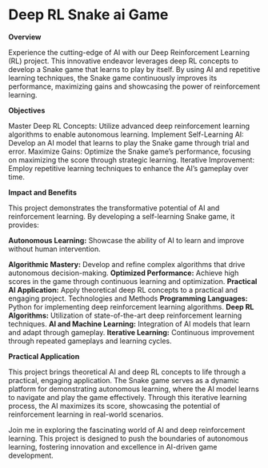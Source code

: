 # Deep RL Snake ai Game

**Overview**

Experience the cutting-edge of AI with our Deep Reinforcement Learning (RL) project. This innovative endeavor leverages deep RL concepts to develop a Snake game that learns to play by itself. By using AI and repetitive learning techniques, the Snake game continuously improves its performance, maximizing gains and showcasing the power of reinforcement learning.

**Objectives**

Master Deep RL Concepts: Utilize advanced deep reinforcement learning algorithms to enable autonomous learning.
Implement Self-Learning AI: Develop an AI model that learns to play the Snake game through trial and error.
Maximize Gains: Optimize the Snake game’s performance, focusing on maximizing the score through strategic learning.
Iterative Improvement: Employ repetitive learning techniques to enhance the AI’s gameplay over time.

**Impact and Benefits**

This project demonstrates the transformative potential of AI and reinforcement learning. By developing a self-learning Snake game, it provides:

**Autonomous Learning:** Showcase the ability of AI to learn and improve without human intervention.

  **Algorithmic Mastery:** Develop and refine complex algorithms that drive autonomous decision-making.
  **Optimized Performance:** Achieve high scores in the game through continuous learning and optimization.
  **Practical AI Application:** Apply theoretical deep RL concepts to a practical and engaging project.
  Technologies and Methods
  **Programming Languages:** Python for implementing deep reinforcement learning algorithms.
  **Deep RL Algorithms:** Utilization of state-of-the-art deep reinforcement learning techniques.
  **AI and Machine Learning:** Integration of AI models that learn and adapt through gameplay.
  **Iterative Learning:** Continuous improvement through repeated gameplays and learning cycles.

**Practical Application**

This project brings theoretical AI and deep RL concepts to life through a practical, engaging application. The Snake game serves as a dynamic platform for demonstrating autonomous learning, where the AI model learns to navigate and play the game effectively. Through this iterative learning process, the AI maximizes its score, showcasing the potential of reinforcement learning in real-world scenarios.

Join me in exploring the fascinating world of AI and deep reinforcement learning. This project is designed to push the boundaries of autonomous learning, fostering innovation and excellence in AI-driven game development.
